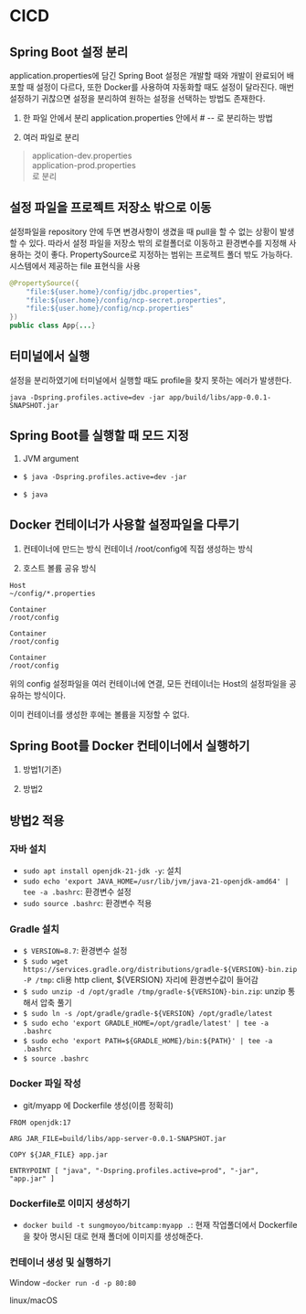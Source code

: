 # CICD
## Spring Boot 설정 분리
application.properties에 담긴 Spring Boot 설정은 개발할 때와 개발이 완료되어 배포할 때 설정이 다르다, 또한 Docker를 사용하여 자동화할 때도 설정이 달라진다. 매번 설정하기 귀찮으면 설정을 분리하여 원하는 설정을 선택하는 방법도 존재한다. 

1. 한 파일 안에서 분리
application.properties 안에서 # -- 로 분리하는 방법

2. 여러 파일로 분리
>application-dev.properties  
>application-prod.properties  
>로 분리

## 설정 파일을 프로젝트 저장소 밖으로 이동
설정파일을 repository 안에 두면 변경사항이 생겼을 때 pull을 할 수 없는 상황이 발생할 수 있다. 따라서 설정 파일을 저장소 밖의 로컬폴더로 이동하고 환경변수를 지정해 사용하는 것이 좋다.
PropertySource로 지정하는 범위는 프로젝트 폴더 밖도 가능하다. 시스템에서 제공하는 file 표현식을 사용
```java
@PropertySource({
    "file:${user.home}/config/jdbc.properties",
    "file:${user.home}/config/ncp-secret.properties",
    "file:${user.home}/config/ncp.properties"
})
public class App{...}
```

## 터미널에서 실행
설정을 분리하였기에 터미널에서 실행할 때도 profile을 찾지 못하는 에러가 발생한다. 
```
java -Dspring.profiles.active=dev -jar app/build/libs/app-0.0.1-SNAPSHOT.jar 
```

## Spring Boot를 실행할 때 모드 지정
1. JVM argument
- `$ java -Dspring.profiles.active=dev -jar`

- `$ java `

## Docker 컨테이너가 사용할 설정파일을 다루기
1. 컨테이너에 만드는 방식
컨테이너 /root/config에 직접 생성하는 방식

2. 호스트 볼륨 공유 방식
```
Host
~/config/*.properties 

Container
/root/config

Container
/root/config

Container
/root/config
```
위의 config 설정파일을 여러 컨테이너에 연결, 모든 컨테이너는 Host의 설정파일을 공유하는 방식이다. 

이미 컨테이너를 생성한 후에는 볼륨을 지정할 수 없다.


## Spring Boot를 Docker 컨테이너에서 실행하기
1. 방법1(기존)

2. 방법2

## 방법2 적용
### 자바 설치
- `sudo apt install openjdk-21-jdk -y`: 설치
- `sudo echo 'export JAVA_HOME=/usr/lib/jvm/java-21-openjdk-amd64' | tee -a .bashrc`: 환경변수 설정
- `sudo source .bashrc`: 환경변수 적용

### Gradle 설치
- `$ VERSION=8.7`: 환경변수 설정
- `$ sudo wget https://services.gradle.org/distributions/gradle-${VERSION}-bin.zip -P /tmp`: cli용 http client, ${VERSION} 자리에 환경변수값이 들어감
- `$ sudo unzip -d /opt/gradle /tmp/gradle-${VERSION}-bin.zip`: unzip 통해서 압축 풀기 
- `$ sudo ln -s /opt/gradle/gradle-${VERSION} /opt/gradle/latest`
- `$ sudo echo 'export GRADLE_HOME=/opt/gradle/latest' | tee -a .bashrc`
- `$ sudo echo 'export PATH=${GRADLE_HOME}/bin:${PATH}' | tee -a .bashrc`
- `$ source .bashrc`

### Docker 파일 작성
- git/myapp 에 Dockerfile 생성(이름 정확히)
```
FROM openjdk:17

ARG JAR_FILE=build/libs/app-server-0.0.1-SNAPSHOT.jar

COPY ${JAR_FILE} app.jar

ENTRYPOINT [ "java", "-Dspring.profiles.active=prod", "-jar", "app.jar" ]
```

### Dockerfile로 이미지 생성하기
- `docker build -t sungmoyoo/bitcamp:myapp .`: 현재 작업폴더에서 Dockerfile을 찾아 명시된 대로 현재 폴더에 이미지를 생성해준다.


### 컨테이너 생성 및 실행하기
Window
-`docker run -d -p 80:80`

linux/macOS